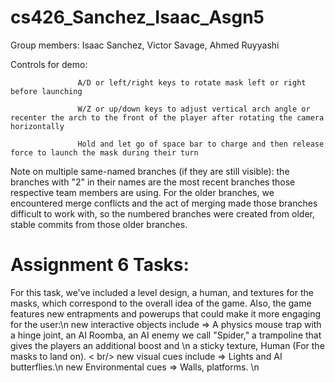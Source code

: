 # cs426_Sanchez_Isaac_Asgn5

Group members: Isaac Sanchez, Victor Savage, Ahmed Ruyyashi

Controls for demo: 

                   A/D or left/right keys to rotate mask left or right before launching
                   
                   W/Z or up/down keys to adjust vertical arch angle or recenter the arch to the front of the player after rotating the camera horizontally
                   
                   Hold and let go of space bar to charge and then release force to launch the mask during their turn

Note on multiple same-named branches (if they are still visible): the branches with "2" in their names are the most recent branches those respective team members are using. For the older branches, we encountered merge conflicts and the act of merging made those branches difficult to work with, so the numbered branches were created from older, stable commits from those older branches.

# Assignment 6 Tasks:
For this task, we've included a level design, a human, and textures for the masks, which correspond to the overall idea of the game.
Also, the game features new entrapments and powerups that could make it more engaging for the user:\n
new interactive objects include => A physics mouse trap with a hinge joint, an AI Roomba, an AI enemy we call "Spider," a trampoline that gives the players an additional boost and \n
                  a sticky texture, Human (For the masks to land on). < br/>
new visual cues include => Lights and AI butterflies.\n
new Environmental cues => Walls, platforms. \n

